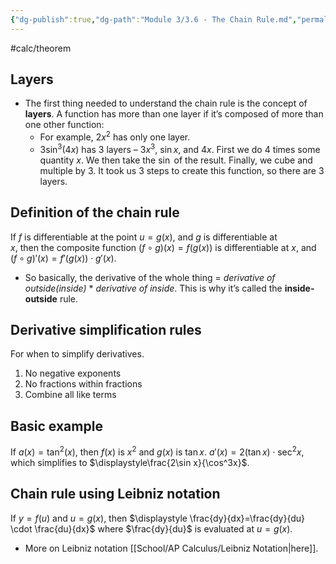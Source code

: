```yaml
---
{"dg-publish":true,"dg-path":"Module 3/3.6 - The Chain Rule.md","permalink":"/module-3/3-6-the-chain-rule/"}
---
```


#calc/theorem 
## Layers
- The first thing needed to understand the chain rule is the concept of **layers**. A function has more than one layer if it’s composed of more than one other function:
	- For example, $2x^2$ has only one layer. 
	- $3\sin^3(4x)$ has 3 layers – $3x^3$, $\sin x$, and $4x$. First we do $4$ times some quantity $x$. We then take the $\sin$ of the result. Finally, we cube and multiple by $3$. It took us 3 steps to create this function, so there are 3 layers.
## Definition of the chain rule
If $f$ is differentiable at the point $u=g(x)$, and $g$ is differentiable at  
$x$, then the composite function $(f\circ g)(x)= f(g(x))$ is differentiable at $x$, and $(f\circ g)'(x)=f'(g(x))\cdot g'(x)$.
- So basically, the derivative of the whole thing = *derivative of outside(inside)* * *derivative of inside*. This is why it’s called the **inside-outside** rule.
## Derivative simplification rules
For when to simplify derivatives.
1. No negative exponents
2. No fractions within fractions
3. Combine all like terms
## Basic example
If $a(x)= \tan^2(x)$, then $f(x)$ is $x^2$ and $g(x)$ is $\tan x$. $a'(x)=2(\tan x)\cdot \sec^2x$, which simplifies to $\displaystyle\frac{2\sin x}{\cos^3x}$.
## Chain rule using Leibniz notation
If $y=f(u)$ and $u=g(x)$, then $\displaystyle \frac{dy}{dx}=\frac{dy}{du} \cdot \frac{du}{dx}$ where $\frac{dy}{du}$ is evaluated at $u=g(x)$.
- More on Leibniz notation [[School/AP Calculus/Leibniz Notation\|here]].